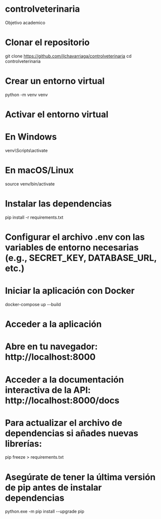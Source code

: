 # controlveterinaria
Objetivo academico

# Clonar el repositorio
git clone https://github.com/jlchavarriaga/controlveterinaria
cd controlveterinaria

# Crear un entorno virtual
python -m venv venv

# Activar el entorno virtual
# En Windows
venv\Scripts\activate
# En macOS/Linux
source venv/bin/activate

# Instalar las dependencias
pip install -r requirements.txt

# Configurar el archivo .env con las variables de entorno necesarias (e.g., SECRET_KEY, DATABASE_URL, etc.)

# Iniciar la aplicación con Docker
docker-compose up --build

# Acceder a la aplicación
# Abre en tu navegador: http://localhost:8000
# Acceder a la documentación interactiva de la API: http://localhost:8000/docs

# Para actualizar el archivo de dependencias si añades nuevas librerías:
pip freeze > requirements.txt

# Asegúrate de tener la última versión de pip antes de instalar dependencias
python.exe -m pip install --upgrade pip
